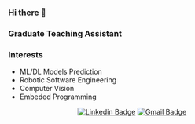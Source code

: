 ### Hi there 👋

### Graduate Teaching Assistant

### Interests
- ML/DL Models Prediction
- Robotic Software Engineering
- Computer Vision
- Embeded Programming


<div align=center>

[![Linkedin Badge](https://img.shields.io/badge/-LinkedIn-blue?style=flat-square&logo=Linkedin&logoColor=white&link=https://https://www.linkedin.com/in/seungho-jang-41b3b9145/)](https://https://www.linkedin.com/in/seungho-jang-41b3b9145/) 
[![Gmail Badge](https://img.shields.io/badge/-Gmail-d14836?style=flat-square&logo=Gmail&logoColor=white&link=mailto:snugyun01@gmail.com)](mailto:sjang1594@gmail.com)
</div>
